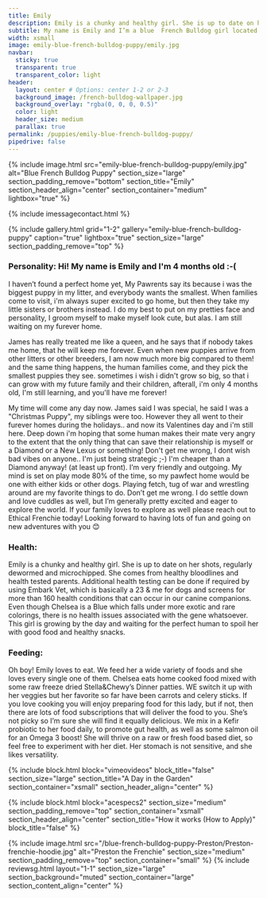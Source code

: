 ```yaml
---
title: Emily
description: Emily is a chunky and healthy girl. She is up to date on her shots, regularly dewormed and microchipped. She comes from healthy bloodlines and health tested parents. 
subtitle: My name is Emily and I’m a blue  French Bulldog girl located in New York City!
width: xsmall
image: emily-blue-french-bulldog-puppy/emily.jpg
navbar:
  sticky: true
  transparent: true
  transparent_color: light
header:
  layout: center # Options: center 1-2 or 2-3
  background_image: /french-bulldog-wallpaper.jpg
  background_overlay: "rgba(0, 0, 0, 0.5)"
  color: light
  header_size: medium
  parallax: true
permalink: /puppies/emily-blue-french-bulldog-puppy/
pipedrive: false
---
```


{% include image.html 
	src="emily-blue-french-bulldog-puppy/emily.jpg"
  alt="Blue French Bulldog Puppy"
  section_size="large"
  section_padding_remove="bottom"
  section_title="Emily"
  section_header_align="center"
  section_container="medium"
  lightbox="true"
%}

{% include imessagecontact.html %}


{% include gallery.html 
	grid="1-2"
	gallery="emily-blue-french-bulldog-puppy"
	caption="true"
	lightbox="true"
  section_size="large"
  section_padding_remove="top"
%}


### Personality: Hi! My name is Emily and I'm 4 months old :-(
I haven’t found a perfect home yet, My Pawrents say its because i was the biggest puppy in my litter, and everybody wants the smallest.  When families come to visit, i'm always super excited to go home, but then they take my little sisters or brothers instead.  I do my best to put on my pretties face and personality, I groom myself to make myself look cute, but alas. I am still waiting on my furever home.

James has really treated me like a queen, and he says that if nobody takes me home, that he will keep me forever. Even when new puppies arrive from other litters or other breeders, I am now much more big compared to them! and the same thing happens, the human families come, and they pick the smallest puppies they see. sometimes i wish i didn't grow so big, so that i can grow with my future family and their children, afterall, i'm only 4 months old, I'm still learning, and you'll have me forever!

My time will come any day now. James said I was special, he said I was a "Christmas Puppy", my siblings were too.  However they all went to their furever homes during the holidays.. and now its Valentines day and i'm still here. Deep down i'm hoping that some human makes their mate very angry to the extent that the only thing that can save their relationship is myself or a Diamond or a New Lexus or something!  Don't get me wrong, I dont wish bad vibes on anyone.. I'm just being strategic ;-) I'm cheaper than a Diamond anyway! (at least up front). I’m very friendly and outgoing. My mind is set on play mode 80% of the time, so my pawfect home would be one with either kids or other dogs. Playing fetch, tug of war and wrestling around are my favorite things to do. 
Don’t get me wrong. I do settle down and love cuddles as well, but I’m generally pretty excited and eager to explore the world. If your family loves to explore as well please reach out to Ethical Frenchie today! Looking forward to having lots of fun and going on new adventures with you 😊

### Health: 
Emily is a chunky and healthy girl. She is up to date on her shots, regularly dewormed and microchipped. She comes from healthy bloodlines and health tested parents. Additional  health testing can be done if required by using Embark Vet, which is basically a 23 & me for dogs and screens for more than 160 health conditions that can occur in our canine companions. 
Even though Chelsea is a Blue  which falls under more exotic and rare colorings, there is no health issues associated with the  gene whatsoever. 
This girl is growing by the day and waiting for the perfect human to spoil her with good food and healthy snacks. 

### Feeding:
Oh boy! Emily loves to eat. We feed her a wide variety of foods and she loves every single one of them. Chelsea eats home cooked food mixed with some raw freeze dried Stella&Chewy’s Dinner patties. WE switch it up with her veggies but her favorite so far have been carrots and celery sticks. If you love cooking you will enjoy preparing food for this lady, but if not, then there are lots of food subscriptions that will deliver the food to you. She’s not picky so I’m sure she will find it equally delicious. 
We mix in a Kefir probiotic to her food daily, to promote gut health, as well as some salmon oil for an Omega 3 boost! 
She will thrive on a raw or fresh food based diet, so feel free to experiment with her diet. Her stomach is not sensitive, and she likes versatility. 



{% include block.html 
  block="vimeovideos"
  block_title="false"
  section_size="large"
  section_title="A Day in the Garden" 
  section_container="xsmall"
  section_header_align="center"
%}

{% include block.html 
  block="acespecs2"
  section_size="medium"
  section_padding_remove="top"
  section_container="xsmall"
  section_header_align="center"
  section_title="How it works (How to Apply)"
  block_title="false"
%}

{% include image.html 
	src="/blue-french-bulldog-puppy-Preston/Preston-frenchie-hoodie.jpg"
  alt="Preston the Frenchie"
  section_size="medium"
  section_padding_remove="top"
  section_container="small"
%}
{% include reviewsg.html 
   layout="1-1"
  section_size="large"
  section_background="muted"
  section_container="large"
  section_content_align="center"
%}